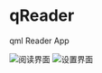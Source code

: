# qReader
qml Reader App

 ![阅读界面](https://github.com/RownH/qReader/backReadme/1.png)
 ![设置界面](https://github.com/RownH/backReadme/2.png)
